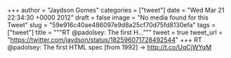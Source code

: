 
+++
author = "Jaydson Gomes"
categories = ["tweet"]
date = "Wed Mar 21 22:34:30 +0000 2012"
draft = false
image = "No media found for this Tweet"
slug = "59e916c40ae486097e9d8a25cf70d75fd8130efa"
tags = ["tweet"]
title = """RT @padolsey: The first H..."""
tweet = true
tweet_url = "https://twitter.com/jaydson/status/182596071728492544"
+++
RT @padolsey: The first HTML spec [from 1992] -&gt; http://t.co/UqCjWYqM
